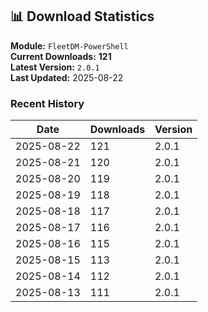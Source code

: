 ## 📊 Download Statistics

**Module:** `FleetDM-PowerShell`  
**Current Downloads:** **121**  
**Latest Version:** `2.0.1`  
**Last Updated:** 2025-08-22

### Recent History

| Date | Downloads | Version |
|------|-----------|---------|
| 2025-08-22 | 121 | 2.0.1 |
| 2025-08-21 | 120 | 2.0.1 |
| 2025-08-20 | 119 | 2.0.1 |
| 2025-08-19 | 118 | 2.0.1 |
| 2025-08-18 | 117 | 2.0.1 |
| 2025-08-17 | 116 | 2.0.1 |
| 2025-08-16 | 115 | 2.0.1 |
| 2025-08-15 | 113 | 2.0.1 |
| 2025-08-14 | 112 | 2.0.1 |
| 2025-08-13 | 111 | 2.0.1 |
